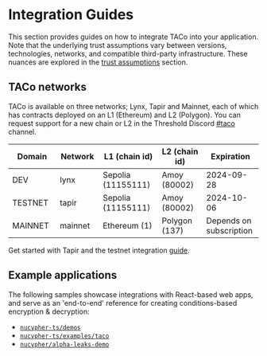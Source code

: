 # Integration Guides

This section provides guides on how to integrate TACo into your application. Note that the underlying trust assumptions vary between versions, technologies, networks, and compatible third-party infrastructure. These nuances are explored in the [trust assumptions](../trust-assumptions/) section.&#x20;

## TACo networks

TACo is available on three networks; Lynx, Tapir and Mainnet, each of which has contracts deployed on an L1 (Ethereum) and L2 (Polygon). You can request support for a new chain or L2 in the Threshold Discord [#taco](https://discord.com/channels/866378471868727316/870383642751430666) channel.&#x20;

<table><thead><tr><th width="127">Domain</th><th width="96">Network</th><th width="161">L1 (chain id)</th><th width="146">L2 (chain id)</th><th width="131">Expiration</th></tr></thead><tbody><tr><td>DEV</td><td>lynx</td><td>Sepolia (11155111)</td><td>Amoy (80002)</td><td>2024-09-28</td></tr><tr><td>TESTNET</td><td>tapir</td><td>Sepolia (11155111)</td><td>Amoy (80002)</td><td>2024-10-06</td></tr><tr><td>MAINNET</td><td>mainnet</td><td>Ethereum (1)</td><td>Polygon (137)</td><td>Depends on subscription</td></tr></tbody></table>

Get started with Tapir and the testnet integration [guide](get-started-with-tac.md).&#x20;

## Example applications

The following samples showcase integrations with React-based web apps, and serve as an 'end-to-end' reference for creating conditions-based encryption & decryption:

* [`nucypher-ts/demos`](https://github.com/nucypher/nucypher-ts/tree/main/demos)
* [`nucypher-ts/examples/taco`](https://github.com/nucypher/nucypher-ts/tree/main/examples/taco)
* [`nucypher/alpha-leaks-demo`](https://github.com/nucypher/alpha-leaks-demo)

